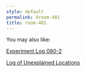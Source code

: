 ```yaml
---
style: default
permalink: Xroom-401
title: room-401
---
```

You may also like:

[Experiment Log 080-2](http://scp-wiki.net/experiment-log-080-2)

[Log of Unexplained Locations](http://scp-wiki.net/log-of-unexplained-locations)
